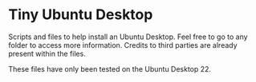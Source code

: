 # Tiny Ubuntu Desktop
Scripts and files to help install an Ubuntu Desktop. Feel free to go to any folder to access more information. Credits to third parties are already present within the files.

These files have only been tested on the Ubuntu Desktop 22.